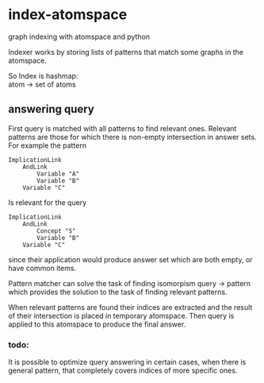 # index-atomspace
graph indexing with atomspace and python

Indexer works by storing lists of patterns that match some graphs in the atomspace.

So Index is hashmap:  
atom -> set of atoms

## answering query

First query is matched with all patterns to 
find relevant ones. Relevant patterns are those for which there is non-empty intersection in answer sets.  
For example the pattern

```
ImplicationLink
    AndLink
        Variable "A"
        Variable "B"
    Variable "C"
```
Is relevant for the query
```
ImplicationLink
    AndLink
        Concept "S"
        Variable "B"
    Variable "C"
```
since their application would produce answer set which
are both empty, or have common items.

Pattern matcher can solve the task of finding isomorpism query -> pattern which
provides the solution to the task of finding relevant patterns.

When relevant patterns are found their indices are extracted and the 
result of their intersection is placed in temporary atomspace. Then query is applied
to this atomspace to produce the final answer.

### todo:
It is possible to optimize query answering in certain cases, when there is general pattern, that
completely covers indices of more specific ones. 


